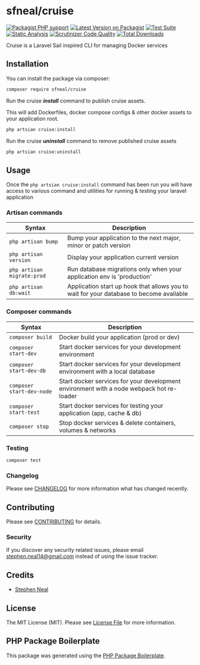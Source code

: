 # sfneal/cruise

[![Packagist PHP support](https://img.shields.io/packagist/php-v/sfneal/cruise)](https://packagist.org/packages/sfneal/cruise)
[![Latest Version on Packagist](https://img.shields.io/packagist/v/sfneal/cruise.svg?style=flat-square)](https://packagist.org/packages/sfneal/cruise)
[![Test Suite](https://github.com/sfneal/cruise/actions/workflows/tests.yml/badge.svg)](https://github.com/sfneal/cruise/actions/workflows/tests.yml)
[![Static Analysis](https://github.com/sfneal/cruise/actions/workflows/static-analysis.yml/badge.svg)](https://github.com/sfneal/cruise/actions/workflows/static-analysis.yml)
[![Scrutinizer Code Quality](https://scrutinizer-ci.com/g/sfneal/cruise/badges/quality-score.png?b=master)](https://scrutinizer-ci.com/g/sfneal/cruise/?branch=master)
[![Total Downloads](https://img.shields.io/packagist/dt/sfneal/cruise.svg?style=flat-square)](https://packagist.org/packages/sfneal/cruise)

Cruise is a Laravel Sail inspired CLI for managing Docker services

## Installation

You can install the package via composer:

```bash
composer require sfneal/cruise
```

Run the cruise _**install**_ command to publish cruise assets.

This will add Dockerfiles, docker compose configs & other docker assets to your application root.

```bash
php artsian cruise:install
```

Run the cruise _**uninstall**_ command to remove published cruise assets

```bash
php artsian cruise:uninstall
```

## Usage

Once the `php artsian cruise:install` command has been run you will have access to various command and utilities for running & testing your laravel application

### Artisan commands

| Syntax                     | Description                                                                             |
|----------------------------|-----------------------------------------------------------------------------------------|
| `php artisan bump`         | Bump your application to the next major, minor or patch version                         |
| `php artisan version`      | Display your application current version                                                |
| `php artisan migrate:prod` | Run database migrations only when your application env is 'production'                  |
| `php artisan db:wait`      | Application start up hook that allows you to wait for your database to become available |


### Composer commands

| Syntax                    | Description                                                                              |
|---------------------------|------------------------------------------------------------------------------------------|
| `composer build`          | Docker build your application (prod or dev)                                              |
| `composer start-dev`      | Start docker services for your development environment                                   |
| `composer start-dev-db`   | Start docker services for your development environment with a local database             |
| `composer start-dev-node` | Start docker services for your development environment with a node webpack hot re-loader |
| `composer start-test`     | Start docker services for testing your application (app, cache & db)                     |
| `composer stop`           | Stop docker services & delete containers, volumes & networks                             |

### Testing

``` bash
composer test
```

### Changelog

Please see [CHANGELOG](CHANGELOG.md) for more information what has changed recently.

## Contributing

Please see [CONTRIBUTING](CONTRIBUTING.md) for details.

### Security

If you discover any security related issues, please email stephen.neal14@gmail.com instead of using the issue tracker.

## Credits

- [Stephen Neal](https://github.com/sfneal)

## License

The MIT License (MIT). Please see [License File](LICENSE.md) for more information.

## PHP Package Boilerplate

This package was generated using the [PHP Package Boilerplate](https://laravelpackageboilerplate.com).
